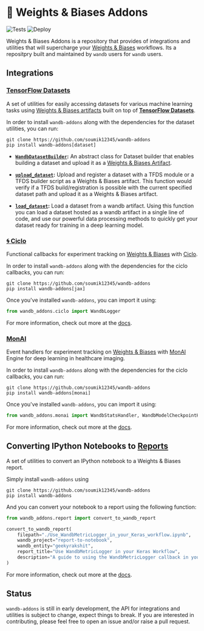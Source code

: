 # 🐝 Weights & Biases Addons

![Tests](https://github.com/soumik12345/wandb-addons/actions/workflows/tests.yml/badge.svg)
![Deploy](https://github.com/soumik12345/wandb-addons/actions/workflows/deploy.yml/badge.svg)

Weights & Biases Addons is a repository that provides of integrations and utilities that will supercharge your [Weights & Biases](https://wandb.ai/site) workflows. Its a repositpry built and maintained by `wandb` users for `wandb` users.

## Integrations

### [TensorFlow Datasets](https://www.tensorflow.org/datasets)

A set of utilities for easily accessing datasets for various machine learning tasks using [Weights & Biases artifacts](https://docs.wandb.ai/guides/artifacts) built on top of [**TensorFlow Datasets**](https://www.tensorflow.org/datasets).

In order to install `wandb-addons` along with the dependencies for the dataset utilities, you can run:

```shell
git clone https://github.com/soumik12345/wandb-addons
pip install wandb-addons[dataset]
```

- **[`WandbDatasetBuilder`](https://soumik12345.github.io/wandb-addons/dataset/dataset_loading/#wandb_addons.dataset.dataset_builder.WandbDatasetBuilder):** An abstract class for Dataset builder that enables building a dataset and upload it as a [Weights & Biases Artifact](https://docs.wandb.ai/guides/artifacts).

- **[`upload_dataset`](https://soumik12345.github.io/wandb-addons/dataset/dataset_loading/#wandb_addons.dataset.dataset_upload.upload_dataset):** Upload and register a dataset with a TFDS module or a TFDS builder script as a Weights & Biases artifact. This function would verify if a TFDS build/registration is possible with the current specified dataset path and upload it as a Weights & Biases artifact.

- **[`load_dataset`](https://soumik12345.github.io/wandb-addons/dataset/dataset_loading/#wandb_addons.dataset.dataset_loading.load_dataset):** Load a dataset from a wandb artifact. Using this function you can load a dataset hosted as a wandb artifact in a single line of code, and use our powerful data processing methods to quickly get your dataset ready for training in a deep learning model.

### [🌀 Ciclo](https://github.com/cgarciae/ciclo)

Functional callbacks for experiment tracking on [Weights & Biases](https://wandb.ai/site) with [Ciclo](https://github.com/cgarciae/ciclo).

In order to install `wandb-addons` along with the dependencies for the ciclo callbacks, you can run:

```shell
git clone https://github.com/soumik12345/wandb-addons
pip install wandb-addons[jax]
```

Once you've installed `wandb-addons`, you can import it using:

```python
from wandb_addons.ciclo import WandbLogger
```

For more information, check out more at the [docs](https://soumik12345.github.io/wandb-addons/ciclo/ciclo/).

### [MonAI](https://github.com/Project-MONAI/MONAI)

Event handlers for experiment tracking on [Weights & Biases](https://wandb.ai/site) with [MonAI](https://github.com/Project-MONAI/MONAI) Engine for deep learning in healthcare imaging.

In order to install `wandb-addons` along with the dependencies for the ciclo callbacks, you can run:

```shell
git clone https://github.com/soumik12345/wandb-addons
pip install wandb-addons[monai]
```

Once you've installed `wandb-addons`, you can import it using:

```python
from wandb_addons.monai import WandbStatsHandler, WandbModelCheckpointHandler
```

For more information, check out more at the [docs](https://soumik12345.github.io/wandb-addons/monai/monai/).

## Converting IPython Notebooks to [Reports](https://docs.wandb.ai/guides/reports)

A set of utilities to convert an IPython notebook to a Weights & Biases report.

Simply install `wandb-addons` using

```shell
git clone https://github.com/soumik12345/wandb-addons
pip install wandb-addons
```

And you can convert your notebook to a report using the following function:

```python
from wandb_addons.report import convert_to_wandb_report

convert_to_wandb_report(
    filepath="./Use_WandbMetricLogger_in_your_Keras_workflow.ipynb",
    wandb_project="report-to-notebook",
    wandb_entity="geekyrakshit",
    report_title="Use WandbMetricLogger in your Keras Workflow",
    description="A guide to using the WandbMetricLogger callback in your Keras and TensorFlow training worflow"
)
```

For more information, check out more at the [docs](https://soumik12345.github.io/wandb-addons/report/).

## Status

`wandb-addons` is still in early development, the API for integrations and utilities is subject to change, expect things to break. If you are interested in contributing, please feel free to open an issue and/or raise a pull request.
